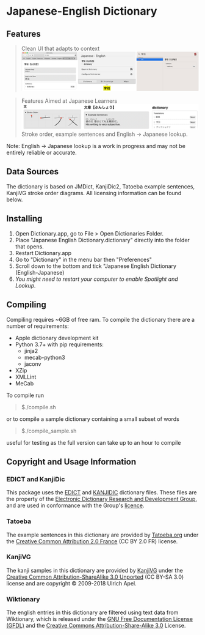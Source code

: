 # Japanese-English Dictionary

## Features
> Clean UI that adapts to context
  ![](screenshots/layouts.png)

> Features Aimed at Japanese Learners
  ![](screenshots/features.png)
  Stroke order, example sentences and English -> Japanese lookup.

Note: English -> Japanese lookup is a work in progress and may not be entirely reliable or accurate.

## Data Sources
The dictionary is based on JMDict, KanjiDic2, Tatoeba example sentences, KanjiVG stroke order diagrams. All licensing information can be found below.

## Installing
1) Open Dictionary.app, go to File > Open Dictionaries Folder.
2) Place "Japanese English Dictionary.dictionary" directly into the folder that opens.
3) Restart Dictionary.app
4) Go to "Dictionary" in the menu bar then "Preferences"
5) Scroll down to the bottom and tick "Japanese English Dictionary (English-Japanese)
6) *You might need to restart your computer to enable Spotlight and Lookup.*

## Compiling
Compiling requires ~6GB of free ram.
To compile the dictionary there are a number of requirements:
 - Apple dictionary development kit
 - Python 3.7+ with pip requirements:
    - jinja2
    - mecab-python3
    - jaconv
 - XZip
 - XMLLint
 - MeCab

To compile run
> $./compile.sh

or to compile a sample dictionary containing a small subset of words
> $./compile_sample.sh

useful for testing as the full version can take up to an hour to compile

## Copyright and Usage Information
### EDICT and KanjiDic
This package uses the [EDICT](http://www.csse.monash.edu.au/~jwb/edict.html) and [KANJIDIC](http://www.csse.monash.edu.au/~jwb/kanjidic.html) dictionary files. These files are the property of the [Electronic Dictionary Research and Development Group](http://www.edrdg.org/), and are used in conformance with the Group's [licence](http://www.edrdg.org/edrdg/licence.html).

### Tatoeba
The example sentences in this dictionary are provided by [Tatoeba.org](https://tatoeba.org/eng/downloads) under the [Creative Common Attribution 2.0 France](https://creativecommons.org/licenses/by/2.0/fr/) (CC BY 2.0 FR) license.

### KanjiVG
The kanji samples in this dictionary are provided by [KanjiVG](https://kanjivg.tagaini.net/) under the [Creative Common Attribution-ShareAlike 3.0 Unported](https://creativecommons.org/licenses/by-sa/3.0/) (CC BY-SA 3.0) license and are copyright © 2009-2018 Ulrich Apel.

### Wiktionary
The english entries in this dictionary are filtered using text data from Wiktionary, which is released under the [GNU Free Documentation License (GFDL)](https://www.wikipedia.org/wiki/Wikipedia:Copyrights) and the  [Creative Commons Attribution-Share-Alike 3.0](https://creativecommons.org/licenses/by-sa/3.0/) License.
